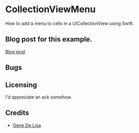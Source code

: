 # CollectionViewMenu

How to add a menu to cells in a UICollectionView using Swift.

## Blog post for this example.

[Blog post](http://www.rockhoppertech.com/blog/swift-collectionview-menu/)


## Bugs


## Licensing

I'd appreciate an ack somehow.

## Credits

*	[Gene De Lisa](http://rockhoppertech.com/blog/)